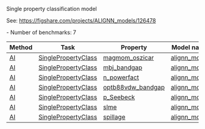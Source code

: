 Single property classification model

See: https://figshare.com/projects/ALIGNN_models/126478

<!--number_of_benchmarks--> - Number of benchmarks: 7



















































<!--table_content--><table style="width:100%" id="j_table"><thead><tr><th>Method</th><th>Task</th><th>Property</th><th>Model name</th><th>Metric</th><th>Score</th><th>Team</th><th>Dataset</th><th>Size</th></tr></thead><tr><td><a href= "./AI" target="_blank">AI</a></td><td><a href= "./AI/SinglePropertyClass" target="_blank">SinglePropertyClass</a></td><td><a href= "./magmom_oszicar" target="_blank">magmom_oszicar</a></td><td><a href="https://www.nature.com/articles/s41524-021-00650-1" target="_blank">alignn_model</a></td><td>ACC</td><td>0.945</td><td>JARVIS</td><td>dft_3d</td><td>52210</td></tr><tr><td><a href= "./AI" target="_blank">AI</a></td><td><a href= "./AI/SinglePropertyClass" target="_blank">SinglePropertyClass</a></td><td><a href= "./mbj_bandgap" target="_blank">mbj_bandgap</a></td><td><a href="https://www.nature.com/articles/s41524-021-00650-1" target="_blank">alignn_model</a></td><td>ACC</td><td>0.923</td><td>JARVIS</td><td>dft_3d</td><td>18167</td></tr><tr><td><a href= "./AI" target="_blank">AI</a></td><td><a href= "./AI/SinglePropertyClass" target="_blank">SinglePropertyClass</a></td><td><a href= "./n_powerfact" target="_blank">n_powerfact</a></td><td><a href="https://www.nature.com/articles/s41524-021-00650-1" target="_blank">alignn_model</a></td><td>ACC</td><td>0.79</td><td>JARVIS</td><td>dft_3d</td><td>23210</td></tr><tr><td><a href= "./AI" target="_blank">AI</a></td><td><a href= "./AI/SinglePropertyClass" target="_blank">SinglePropertyClass</a></td><td><a href= "./optb88vdw_bandgap" target="_blank">optb88vdw_bandgap</a></td><td><a href="https://www.nature.com/articles/s41524-021-00650-1" target="_blank">alignn_model</a></td><td>ACC</td><td>0.933</td><td>JARVIS</td><td>dft_3d</td><td>55713</td></tr><tr><td><a href= "./AI" target="_blank">AI</a></td><td><a href= "./AI/SinglePropertyClass" target="_blank">SinglePropertyClass</a></td><td><a href= "./p_Seebeck" target="_blank">p_Seebeck</a></td><td><a href="https://www.nature.com/articles/s41524-021-00650-1" target="_blank">alignn_model</a></td><td>ACC</td><td>0.926</td><td>JARVIS</td><td>dft_3d</td><td>23210</td></tr><tr><td><a href= "./AI" target="_blank">AI</a></td><td><a href= "./AI/SinglePropertyClass" target="_blank">SinglePropertyClass</a></td><td><a href= "./slme" target="_blank">slme</a></td><td><a href="https://www.nature.com/articles/s41524-021-00650-1" target="_blank">alignn_model</a></td><td>ACC</td><td>0.831</td><td>JARVIS</td><td>dft_3d</td><td>9062</td></tr><tr><td><a href= "./AI" target="_blank">AI</a></td><td><a href= "./AI/SinglePropertyClass" target="_blank">SinglePropertyClass</a></td><td><a href= "./spillage" target="_blank">spillage</a></td><td><a href="https://www.nature.com/articles/s41524-021-00650-1" target="_blank">alignn_model</a></td><td>ACC</td><td>0.814</td><td>JARVIS</td><td>dft_3d</td><td>11375</td></tr><!--table_content--></table>